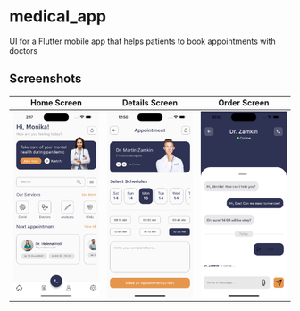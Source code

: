 # medical_app

UI for a Flutter mobile app that helps patients to book appointments with doctors

## Screenshots 
| Home Screen | Details Screen |  Order Screen |
:----------:|:-------------:|:--------------:|
![](./readme_files/home_page.png) | ![](./readme_files/appointment_screen.png) | ![](./readme_files/chat_screen.png) |
